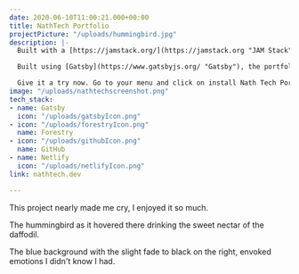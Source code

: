 ```yaml
---
date: 2020-06-10T11:00:21.000+00:00
title: NathTech Portfolio
projectPicture: "/uploads/hummingbird.jpg"
description: |-
  Built with a [https://jamstack.org/](https://jamstack.org "JAM Stack") for high performance and security, this portfolio shows off some of the latest web technologies.

  Built using [Gatsby](https://www.gatsbyjs.org/ "Gatsby"), the portfolio also functions as a PWA. This means you can access the website offline, and can also install the site as a web app on your phone.

  Give it a try now. Go to your menu and click on install Nath Tech Portfolio.
image: "/uploads/nathtechscreenshot.png"
tech_stack:
- name: Gatsby
  icon: "/uploads/gatsbyIcon.png"
- icon: "/uploads/forestryIcon.png"
  name: Forestry
- icon: "/uploads/githubIcon.png"
  name: GitHub
- name: Netlify
  icon: "/uploads/netlifyIcon.png"
link: nathtech.dev

---
```

This project nearly made me cry, I enjoyed it so much.

The hummingbird as it hovered there drinking the sweet nectar of the daffodil.

The blue background with the slight fade to black on the right, envoked emotions I didn't know I had.